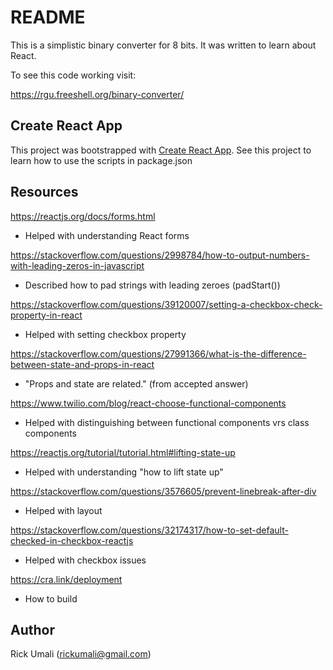 # README

This is a simplistic binary converter for 8 bits. It was written
to learn about React.

To see this code working visit:

https://rgu.freeshell.org/binary-converter/

## Create React App

This project was bootstrapped with [Create React App](https://github.com/facebook/create-react-app). See this project to learn how to use the scripts
in package.json

## Resources

https://reactjs.org/docs/forms.html

- Helped with understanding React forms

https://stackoverflow.com/questions/2998784/how-to-output-numbers-with-leading-zeros-in-javascript

- Described how to pad strings with leading zeroes (padStart())

https://stackoverflow.com/questions/39120007/setting-a-checkbox-check-property-in-react

- Helped with setting checkbox property

https://stackoverflow.com/questions/27991366/what-is-the-difference-between-state-and-props-in-react

- "Props and state are related." (from accepted answer)

https://www.twilio.com/blog/react-choose-functional-components

- Helped with distinguishing between functional components vrs class components

https://reactjs.org/tutorial/tutorial.html#lifting-state-up

- Helped with understanding "how to lift state up"

https://stackoverflow.com/questions/3576605/prevent-linebreak-after-div

- Helped with layout

https://stackoverflow.com/questions/32174317/how-to-set-default-checked-in-checkbox-reactjs

- Helped with checkbox issues

https://cra.link/deployment

- How to build

## Author

Rick Umali (rickumali@gmail.com)
